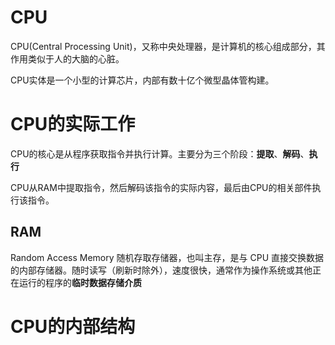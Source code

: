 # CPU

CPU(Central Processing Unit)，又称中央处理器，是计算机的核心组成部分，其作用类似于人的大脑的心脏。

CPU实体是一个小型的计算芯片，内部有数十亿个微型晶体管构建。

# CPU的实际工作

CPU的核心是从程序获取指令并执行计算。主要分为三个阶段：**提取**、**解码**、**执行**

CPU从RAM中提取指令，然后解码该指令的实际内容，最后由CPU的相关部件执行该指令。

## RAM

Random Access Memory 随机存取存储器，也叫主存，是与 CPU 直接交换数据的内部存储器。随时读写（刷新时除外），速度很快，通常作为操作系统或其他正在运行的程序的**临时数据存储介质**

# CPU的内部结构

